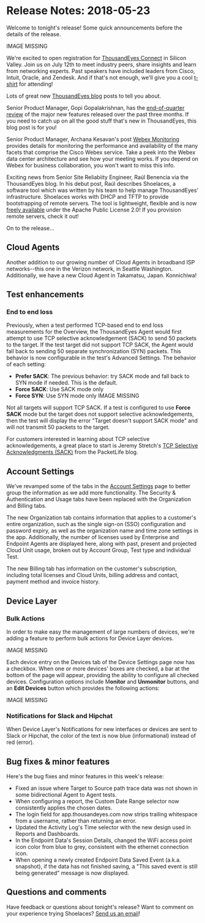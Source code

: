 # Release Notes: 2018-05-23

Welcome to tonight's release! Some quick announcements before the details of the release.

IMAGE MISSING

We're excited to open registration for [ThousandEyes Connect](https://www.thousandeyes.com/events/connect/santa-clara-2018) in Silicon Valley. Join us on July 12th to meet industry peers, share insights and learn from networking experts. Past speakers have included leaders from Cisco, Intuit, Oracle, and Zendesk. And if that's not enough, we'll give you a cool [t-shirt](https://www.thousandeyes.com/tshirt) for attending!

Lots of great new [ThousandEyes blog](https://blog.thousandeyes.com/) posts to tell you about.

Senior Product Manager, Gopi Gopalakrishnan, has the [end-of-quarter review](https://blog.thousandeyes.com/product-features-whats-new-q1-2018/) of the major new features released over the past three months. If you need to catch up on all the good stuff that's new in ThousandEyes, this blog post is for you!

Senior Product Manager, Archana Kesavan's post [Webex Monitoring](https://blog.thousandeyes.com/webex-monitoring/) provides details for monitoring the performance and availability of the many facets that comprise the Cisco Webex service. Take a peek into the Webex data center architecture and see how your meeting works. If you depend on Webex for business collaboration, you won't want to miss this info.

Exciting news from Senior Site Reliabiity Engineer, Raúl Benencia via the ThousandEyes blog. In his debut post, Raúl describes Shoelaces, a software tool which was written by his team to help manage ThousandEyes' infrastructure. Shoelaces works with DHCP and TFTP to provide bootstrapping of remote servers. The tool is lightweight, flexible and is now [freely available](https://github.com/thousandeyes/shoelaces) under the Apache Public License 2.0! If you provision remote servers, check it out!

On to the release...

## Cloud Agents

Another addition to our growing number of Cloud Agents in broadband ISP networks--this one in the Verizon network, in Seattle Washington. Additionally, we have a new Cloud Agent in Takamatsu, Japan. Konnichiwa!

## Test enhancements

### End to end loss

Previously, when a test performed TCP-based end to end loss measurements for the Overview, the ThousandEyes Agent would first attempt to use TCP selective acknowledgement \(SACK\) to send 50 packets to the target. If the test target did not support TCP SACK, the Agent would fall back to sending 50 separate synchronization \(SYN\) packets. This behavior is now configurable in the test's Advanced Settings. The behavior of each setting:

* **Prefer SACK**: The previous behavior: try SACK mode and fall back to SYN mode if needed. This is the default.
* **Force SACK**: Use SACK mode only
* **Force SYN**: Use SYN mode only IMAGE MISSING

Not all targets will support TCP SACK. If a test is configured to use **Force SACK** mode but the target does not support selective acknowledgements, then the test will display the error "Target doesn't support SACK mode" and will not transmit 50 packets to the target.

For customers interested in learning about TCP selective acknowledgements, a great place to start is Jeremy Stretch's [TCP Selective Acknowledgments \(SACK\)](http://packetlife.net/blog/2010/jun/17/tcp-selective-acknowledgments-sack/) from the PacketLife blog.

## Account Settings

We've revamped some of the tabs in the [Account Settings](https://app.thousandeyes.com/settings/account/?section=profile) page to better group the information as we add more functionality. The Security & Authentication and Usage tabs have been replaced with the Organization and Billing tabs.

The new Organization tab contains information that applies to a customer's entire organization, such as the single sign-on \(SSO\) configuration and password expiry, as well as the organization name and time zone settings in the app. Additionally, the number of licenses used by Enterprise and Endpoint Agents are displayed here, along with past, present and projected Cloud Unit usage, broken out by Account Group, Test type and individual Test.

The new Billing tab has information on the customer's subscription, including total licenses and Cloud Units, billing address and contact, payment method and invoice history.

## Device Layer

### Bulk Actions

In order to make easy the management of large numbers of devices, we're adding a feature to perform bulk actions for Device Layer devices.

IMAGE MISSING 

Each device entry on the Devices tab of the Device Settings page now has a checkbox. When one or more devices' boxes are checked, a bar at the bottom of the page will appear, providing the ability to configure all checked devices. Configuration options include M**onitor** and **Unmonitor** buttons, and an **Edit Devices** button which provides the following actions:

IMAGE MISSING  
 

### Notifications for Slack and Hipchat

When Device Layer's Notifications for new interfaces or devices are sent to Slack or Hipchat, the color of the text is now blue \(informational\) instead of red \(error\).

## Bug fixes & minor features

Here's the bug fixes and minor features in this week's release:

* Fixed an issue where Target to Source path trace data was not shown in some bidirectional Agent to Agent tests.
* When configuring a report, the Custom Date Range selector now consistently applies the chosen dates.
* The login field for app.thousandeyes.com now strips trailing whitespace from a username, rather than returning an error.
* Updated the Activity Log's Time selector with the new design used in Reports and Dashboards.
* In the Endpoint Data's Session Details, changed the WiFi access point icon color from blue to grey, consistent with the ethernet connection icon.
* When opening a newly created Endpoint Data Saved Event \(a.k.a. snapshot\), if the data has not finished saving, a "This saved event is still being generated" message is now displayed.

## Questions and comments

Have feedback or questions about tonight's release? Want to comment on your experience trying Shoelaces?  [Send us an email](mailto:support@thousandeyes.com?subject=2018-05-22+Release+Update)!

